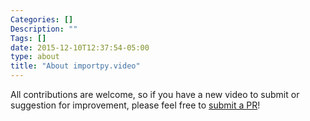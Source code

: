 ```yaml
---
Categories: []
Description: ""
Tags: []
date: 2015-12-10T12:37:54-05:00
type: about
title: "About importpy.video"
---
```


All contributions are welcome, so if you have a new video to submit or suggestion for improvement, please feel free to [submit a PR](https://github.com/vektorlab/pyvideo2)!
